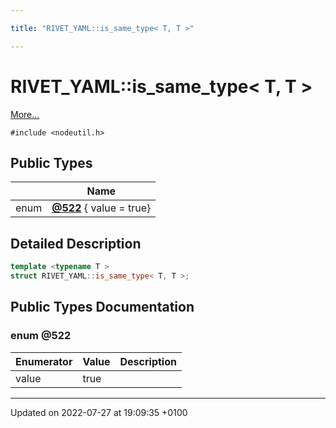 ```yaml
---

title: "RIVET_YAML::is_same_type< T, T >"

---
```


# RIVET_YAML::is_same_type< T, T >



 [More...](#detailed-description)


`#include <nodeutil.h>`

## Public Types

|                | Name           |
| -------------- | -------------- |
| enum| **[@522](http://example.org/classes/structrivet__yaml_1_1is__same__type_3_01t_00_01t_01_4/#enum-@522)** { value = true} |

## Detailed Description

```cpp
template <typename T >
struct RIVET_YAML::is_same_type< T, T >;
```

## Public Types Documentation

### enum @522

| Enumerator | Value | Description |
| ---------- | ----- | ----------- |
| value | true|   |




-------------------------------

Updated on 2022-07-27 at 19:09:35 +0100